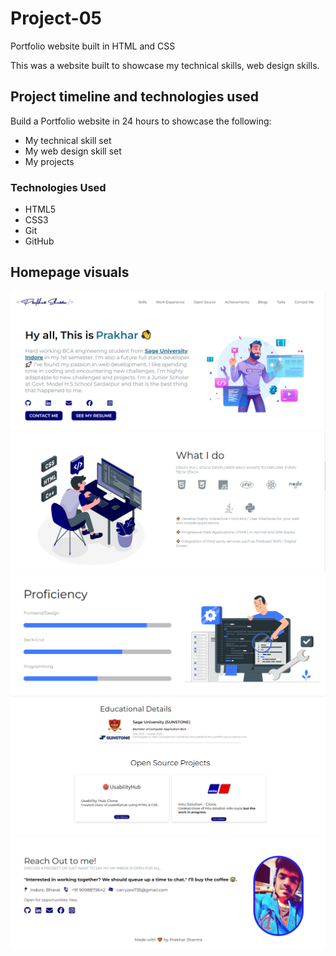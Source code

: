 # Project-05
Portfolio website built in HTML and CSS


This was a website built to showcase my technical skills, web design skills.



## Project timeline and technologies used

Build a Portfolio website in 24 hours to showcase the following:
* My technical skill set
* My web design skill set
* My projects

### Technologies Used

* HTML5
* CSS3
* Git
* GitHub


## Homepage visuals

<img src="ASSETS/screenshot 1.PNG" alt="">
<img src="ASSETS/screenshot 2.PNG" alt="">
<img src="ASSETS/screenshot 3.PNG" alt="">
<img src="ASSETS/screenshot 4.PNG" alt="">
<img src="ASSETS/screenshot 5.PNG" alt="">




